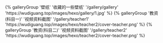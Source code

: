 <div class="gallery-group-main">
{% galleryGroup '壁纸' '收藏的一些壁纸' '/gallery/gallery' 'https://wudiguang.top/images/hexo/gallery/1.jpg' %}
{% galleryGroup '教资(科目一)' '视频资料截图' '/gallery/teacher1' 'https://wudiguang.top/images/hexo/teacher2/cover-teacher.png' %}
{% galleryGroup '教资(科目二)' '视频资料截图' '/gallery/teacher2' 'https://wudiguang.top/images/hexo/teacher2/cover-teacher.png' %}
</div>